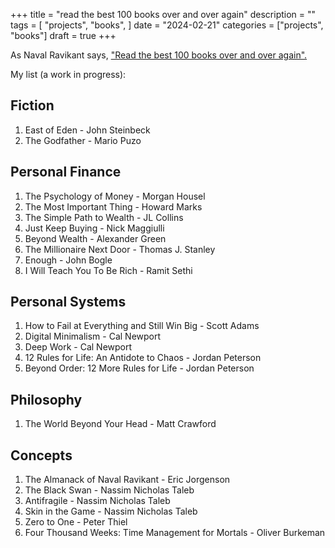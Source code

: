 +++
title = "read the best 100 books over and over again"
description = ""
tags = [
    "projects",
    "books",
]
date = "2024-02-21"
categories = ["projects",
              "books"]
draft = true
+++

As Naval Ravikant says, ["Read the best 100 books over and over again".](https://twitter.com/naval/status/1374440483812827136)

My list (a work in progress):

## Fiction
1. East of Eden - John Steinbeck
2. The Godfather - Mario Puzo

## Personal Finance
1. The Psychology of Money - Morgan Housel
2. The Most Important Thing - Howard Marks
3. The Simple Path to Wealth - JL Collins
4. Just Keep Buying - Nick Maggiulli
5. Beyond Wealth - Alexander Green
6. The Millionaire Next Door - Thomas J. Stanley
7. Enough - John Bogle
8. I Will Teach You To Be Rich - Ramit Sethi

## Personal Systems
1. How to Fail at Everything and Still Win Big - Scott Adams
2. Digital Minimalism - Cal Newport
3. Deep Work - Cal Newport
4. 12 Rules for Life: An Antidote to Chaos - Jordan Peterson
5. Beyond Order: 12 More Rules for Life - Jordan Peterson

## Philosophy
1. The World Beyond Your Head - Matt Crawford

## Concepts
1. The Almanack of Naval Ravikant - Eric Jorgenson
2. The Black Swan - Nassim Nicholas Taleb
3. Antifragile - Nassim Nicholas Taleb
4. Skin in the Game - Nassim Nicholas Taleb
5. Zero to One - Peter Thiel
6. Four Thousand Weeks: Time Management for Mortals - Oliver Burkeman

